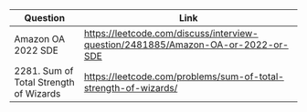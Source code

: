 | Question                       |  Link                                                           |
| ------------------------------ | --------------------------------------------------------------  |                                                       
| Amazon OA 2022 SDE             | https://leetcode.com/discuss/interview-question/2481885/Amazon-OA-or-2022-or-SDE |
| 2281. Sum of Total Strength of Wizards | https://leetcode.com/problems/sum-of-total-strength-of-wizards/ |
